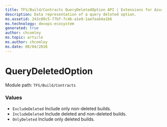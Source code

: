 ```yaml
---
title: TFS/Build/Contracts QueryDeletedOption API | Extensions for Azure DevOps Services
description: Data representation of a query deleted option.
ms.assetid: 243c80c5-77bf-7c46-a1e9-1aefaab4a1b6
ms.technology: devops-ecosystem
generated: true
author: chcomley
ms.topic: article
ms.author: chcomley
ms.date: 08/04/2016
---
```


# QueryDeletedOption

Module path: `TFS/Build/Contracts`

### Values

* `ExcludeDeleted` Include only non-deleted builds.
* `IncludeDeleted` Include deleted and non-deleted builds.
* `OnlyDeleted` Include only deleted builds.
